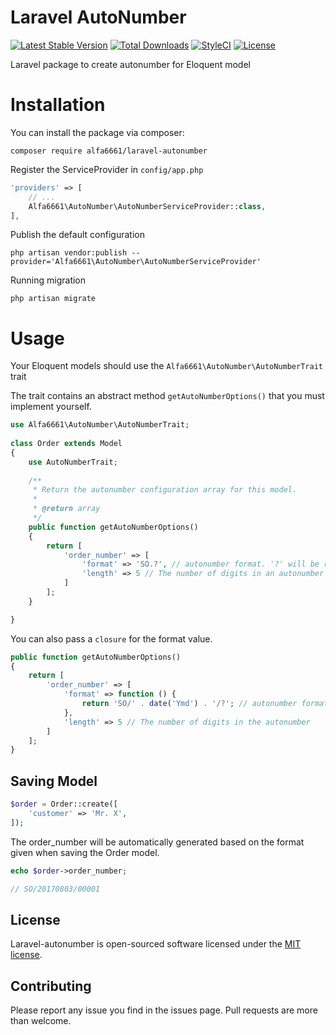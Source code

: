 # Laravel AutoNumber

[![Latest Stable Version](https://poser.pugx.org/alfa6661/laravel-autonumber/v/stable)](https://packagist.org/packages/alfa6661/laravel-autonumber)
[![Total Downloads](https://poser.pugx.org/alfa6661/laravel-autonumber/downloads)](https://packagist.org/packages/alfa6661/laravel-autonumber)
[![StyleCI](https://styleci.io/repos/99206904/shield)](https://styleci.io/repos/99206904)
[![License](https://poser.pugx.org/alfa6661/laravel-autonumber/license)](https://packagist.org/packages/alfa6661/laravel-autonumber)


Laravel package to create autonumber for Eloquent model

# Installation

You can install the package via composer:

```
composer require alfa6661/laravel-autonumber
```

Register the ServiceProvider in `config/app.php`

```php
'providers' => [
    // ...
    Alfa6661\AutoNumber\AutoNumberServiceProvider::class,
],
```

Publish the default configuration

```
php artisan vendor:publish --provider='Alfa6661\AutoNumber\AutoNumberServiceProvider'
```

Running migration

```
php artisan migrate
```

# Usage

Your Eloquent models should use the `Alfa6661\AutoNumber\AutoNumberTrait` trait

The trait contains an abstract method `getAutoNumberOptions()` that you must implement yourself.


```php
use Alfa6661\AutoNumber\AutoNumberTrait;
    
class Order extends Model
{
    use AutoNumberTrait;
    
    /**
     * Return the autonumber configuration array for this model.
     *
     * @return array
     */
    public function getAutoNumberOptions()
    {
        return [
            'order_number' => [
                'format' => 'SO.?', // autonumber format. '?' will be replaced with the generated number.
                'length' => 5 // The number of digits in an autonumber
            ]
        ];
    }

}
```

You can also pass a `closure` for the format value.

```php
public function getAutoNumberOptions()
{
    return [
        'order_number' => [
            'format' => function () {
                return 'SO/' . date('Ymd') . '/?'; // autonumber format. '?' will be replaced with the generated number.
            },
            'length' => 5 // The number of digits in the autonumber
        ]
    ];
}
```

## Saving Model

```php
$order = Order::create([
    'customer' => 'Mr. X',
]);
```

The order_number will be automatically generated based on the format given when saving the Order model.

```php
echo $order->order_number;

// SO/20170803/00001
```

## License

Laravel-autonumber is open-sourced software licensed under the [MIT license](http://opensource.org/licenses/MIT).

## Contributing

Please report any issue you find in the issues page. Pull requests are more than welcome.
